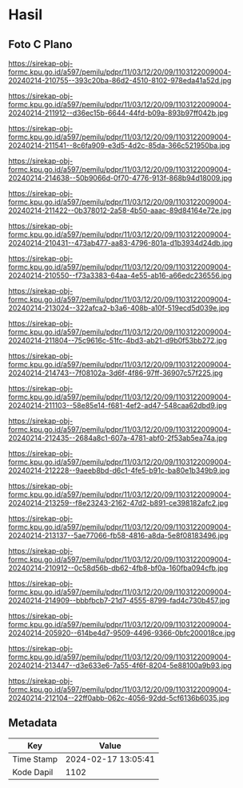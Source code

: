 # Hasil

## Foto C Plano

https://sirekap-obj-formc.kpu.go.id/a597/pemilu/pdpr/11/03/12/20/09/1103122009004-20240214-210755--393c20ba-86d2-4510-8102-978eda41a52d.jpg

https://sirekap-obj-formc.kpu.go.id/a597/pemilu/pdpr/11/03/12/20/09/1103122009004-20240214-211912--d36ec15b-6644-44fd-b09a-893b97ff042b.jpg

https://sirekap-obj-formc.kpu.go.id/a597/pemilu/pdpr/11/03/12/20/09/1103122009004-20240214-211541--8c6fa909-e3d5-4d2c-85da-366c521950ba.jpg

https://sirekap-obj-formc.kpu.go.id/a597/pemilu/pdpr/11/03/12/20/09/1103122009004-20240214-214638--50b9066d-0f70-4776-913f-868b94d18009.jpg

https://sirekap-obj-formc.kpu.go.id/a597/pemilu/pdpr/11/03/12/20/09/1103122009004-20240214-211422--0b378012-2a58-4b50-aaac-89d84164e72e.jpg

https://sirekap-obj-formc.kpu.go.id/a597/pemilu/pdpr/11/03/12/20/09/1103122009004-20240214-210431--473ab477-aa83-4796-801a-d1b3934d24db.jpg

https://sirekap-obj-formc.kpu.go.id/a597/pemilu/pdpr/11/03/12/20/09/1103122009004-20240214-210550--f73a3383-64aa-4e55-ab16-a66edc236556.jpg

https://sirekap-obj-formc.kpu.go.id/a597/pemilu/pdpr/11/03/12/20/09/1103122009004-20240214-213024--322afca2-b3a6-408b-a10f-519ecd5d039e.jpg

https://sirekap-obj-formc.kpu.go.id/a597/pemilu/pdpr/11/03/12/20/09/1103122009004-20240214-211804--75c9616c-51fc-4bd3-ab21-d9b0f53bb272.jpg

https://sirekap-obj-formc.kpu.go.id/a597/pemilu/pdpr/11/03/12/20/09/1103122009004-20240214-214743--7f08102a-3d6f-4f86-97ff-36907c57f225.jpg

https://sirekap-obj-formc.kpu.go.id/a597/pemilu/pdpr/11/03/12/20/09/1103122009004-20240214-211103--58e85e14-f681-4ef2-ad47-548caa62dbd9.jpg

https://sirekap-obj-formc.kpu.go.id/a597/pemilu/pdpr/11/03/12/20/09/1103122009004-20240214-212435--2684a8c1-607a-4781-abf0-2f53ab5ea74a.jpg

https://sirekap-obj-formc.kpu.go.id/a597/pemilu/pdpr/11/03/12/20/09/1103122009004-20240214-212228--9aeeb8bd-d6c1-4fe5-b91c-ba80e1b349b9.jpg

https://sirekap-obj-formc.kpu.go.id/a597/pemilu/pdpr/11/03/12/20/09/1103122009004-20240214-213259--f8e23243-2162-47d2-b891-ce398182afc2.jpg

https://sirekap-obj-formc.kpu.go.id/a597/pemilu/pdpr/11/03/12/20/09/1103122009004-20240214-213137--5ae77066-fb58-4816-a8da-5e8f08183496.jpg

https://sirekap-obj-formc.kpu.go.id/a597/pemilu/pdpr/11/03/12/20/09/1103122009004-20240214-210912--0c58d56b-db62-4fb8-bf0a-160fba094cfb.jpg

https://sirekap-obj-formc.kpu.go.id/a597/pemilu/pdpr/11/03/12/20/09/1103122009004-20240214-214909--bbbfbcb7-21d7-4555-8799-fad4c730b457.jpg

https://sirekap-obj-formc.kpu.go.id/a597/pemilu/pdpr/11/03/12/20/09/1103122009004-20240214-205920--614be4d7-9509-4496-9366-0bfc200018ce.jpg

https://sirekap-obj-formc.kpu.go.id/a597/pemilu/pdpr/11/03/12/20/09/1103122009004-20240214-213447--d3e633e6-7a55-4f6f-8204-5e88100a9b93.jpg

https://sirekap-obj-formc.kpu.go.id/a597/pemilu/pdpr/11/03/12/20/09/1103122009004-20240214-212104--22ff0abb-062c-4056-92dd-5cf6136b6035.jpg


## Metadata

| Key        | Value               |
| ---------- | ------------------- |
| Time Stamp | 2024-02-17 13:05:41 |
| Kode Dapil | 1102                |



